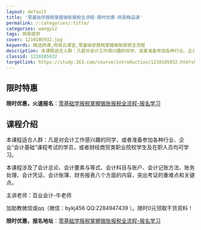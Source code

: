 ```yaml
---
layout: default
title: '零基础学报税掌握做账报税全流程-限时优惠-网易精品课'
permalink: /:categories/:title/
categories: wangyi2
tags: 网易提供
cover: 1210105932.jpg
keywords: 精选网课,网易云课堂,零基础学报税掌握做账报税全流程
description: 本课程适合人群：凡是对会计工作感兴趣的同学，或者准备参加各种行业、企业“会计基础”课程考试的学员，或者财经商贸类职业院校
classid: 1210105932
targetlink: https://study.163.com/course/introduction/1210105932.htm?share=1&shareId=1025206652&utm_campaign=share&utm_medium=iphoneShare&utm_source=&utm_u=1025206652
---
```


## 限时特惠

**限时优惠，火速报名**：[零基础学报税掌握做账报税全流程-报名学习](https://study.163.com/course/introduction/1210105932.htm?share=1&shareId=1025206652&utm_campaign=share&utm_medium=iphoneShare&utm_source=&utm_u=1025206652)

## 课程介绍

本课程适合人群：凡是对会计工作感兴趣的同学，或者准备参加各种行业、企业“会计基础”课程考试的学员，或者财经商贸类职业院校学生及在职人员均可学习。



   本课程涉及了会计总论、会计要素与等式、会计科目与账户、会计记账方法、账务处理、会计凭证、会计账簿、财务报表八个方面的内容，突出考证的重难点和关键点。



主讲老师：百业会计-牛老师



加助教微信或qq（微信：bykj456   QQ:2284947439 ）。限时0元领取干货资料！

**限时优惠，报名地址**：[零基础学报税掌握做账报税全流程-报名学习](https://study.163.com/course/introduction/1210105932.htm?share=1&shareId=1025206652&utm_campaign=share&utm_medium=iphoneShare&utm_source=&utm_u=1025206652)

